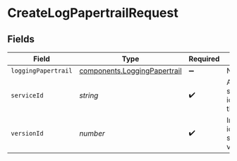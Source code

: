 # CreateLogPapertrailRequest


## Fields

| Field                                                                               | Type                                                                                | Required                                                                            | Description                                                                         | Example                                                                             |
| ----------------------------------------------------------------------------------- | ----------------------------------------------------------------------------------- | ----------------------------------------------------------------------------------- | ----------------------------------------------------------------------------------- | ----------------------------------------------------------------------------------- |
| `loggingPapertrail`                                                                 | [components.LoggingPapertrail](../../../sdk/models/components/loggingpapertrail.md) | :heavy_minus_sign:                                                                  | N/A                                                                                 |                                                                                     |
| `serviceId`                                                                         | *string*                                                                            | :heavy_check_mark:                                                                  | Alphanumeric string identifying the service.                                        | SU1Z0isxPaozGVKXdv0eY                                                               |
| `versionId`                                                                         | *number*                                                                            | :heavy_check_mark:                                                                  | Integer identifying a service version.                                              | 1                                                                                   |